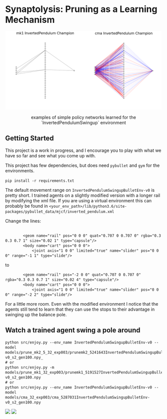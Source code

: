 
# Synaptolysis: Pruning as a Learning Mechanism

<img src="assets/champion_lineup.png">
<p align="center">examples of simple policy networks learned for the `InvertedPendulumSwingup` environment</p>

## Getting Started

This project is a work in progress, and I encourage you to play with what we have so far and see what you come up with. 


This project has few dependencies, but does need `pybullet` and `gym` for the environments. 

```pip install -r requirements.txt```


The default movement range on `InvertedPendulumSwingupBulletEnv-v0` is pretty short. I trained agents on a slightly modified version with a longer rail by modifying the xml file. If you are using a virtual environment this can probably be found in
`<your_env_path>/lib/python3.6/site-packages/pybullet_data/mjcf/inverted_pendulum.xml`

Change the lines:

```

        <geom name="rail" pos="0 0 0" quat="0.707 0 0.707 0" rgba="0.3 0.3 0.7 1" size="0.02 1" type="capsule"/>
        <body name="cart" pos="0 0 0">
            <joint axis="1 0 0" limited="true" name="slider" pos="0 0 0" range="-1 1" type="slide"/>
```
to
```
        <geom name="rail" pos="-2 0 0" quat="0.707 0 0.707 0" rgba="0.3 0.3 0.7 1" size="0.02 4" type="capsule"/>
        <body name="cart" pos="0 0 0">
            <joint axis="1 0 0" limited="true" name="slider" pos="0 0 0" range="-2 2" type="slide"/>
```

For a little more room. Even with the modified environment I notice that the agents still tend to learn that they can use the stops to their advantage in swinging up the balance pole. 


## Watch a trained agent swing a pole around


```
python src/enjoy.py --env_name InvertedPendulumSwingupBulletEnv-v0 --model models/prune_mk2_5_32_exp003/prunemk2_5241643InvertedPendulumSwingupBulletEnv-v0_s2_gen100.npy_
# or
python src/enjoy.py -m models/prune_mk1_32_exp003/prunemk1_5191527InvertedPendulumSwingupBulletEnv-v0_s2_gen100.npy
# or
python src/enjoy.py --env_name InvertedPendulumSwingupBulletEnv-v0 --model models/cma_32_exp003/cma_5287031InvertedPendulumSwingupBulletEnv-v0_s2_gen100.npy
```
<img src="assets/flyeye.gif">

<img src="assets/swingup_blooper_mk2_agent3.gif">

